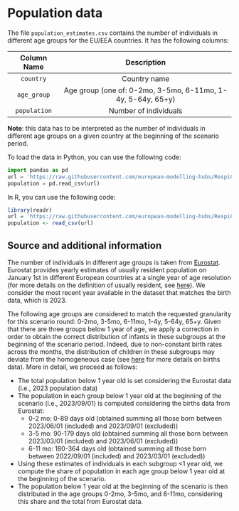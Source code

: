 # Population data 

The file `population_estimates.csv` contains the number of individuals in different age groups for the EU/EEA countries. It has the following columns: 

| Column Name | Description |
|  :-: |  :-: |
| `country` | Country name |
| `age_group` | Age group (one of: 0-2mo, 3-5mo, 6-11mo, 1-4y, 5-64y, 65+y) |
| `population` | Number of individuals |

**Note**: this data has to be interpreted as the number of individuals in different age groups on a given country at the beginning of the scenario period.

To load the data in Python, you can use the following code:
```python
import pandas as pd
url = 'https://raw.githubusercontent.com/european-modelling-hubs/RespiCompass/refs/heads/main/auxiliary-data/population/population_estimates.csv'
population = pd.read_csv(url)
```

In R, you can use the following code:
```R
library(readr)
url = 'https://raw.githubusercontent.com/european-modelling-hubs/RespiCompass/refs/heads/main/auxiliary-data/population/population_estimates.csv'
population <- read_csv(url)
```

## Source and additional information

The number of individuals in different age groups is taken from [Eurostat](https://doi.org/10.2908/DEMO_PJAN). Eurostat provides yearly estimates of usually resident population on January 1st in different European countries at a single year of age resolution (for more details on the definition of usually resident, see [here](https://ec.europa.eu/eurostat/cache/metadata/en/demo_pop_esms.htm#shortdata_descrDisseminated)). We consider the most recent year available in the dataset that matches the birth data, which is 2023. 

The following age groups are considered to match the requested granularity for this scenario round: 0-2mo, 3-5mo, 6-11mo, 1-4y, 5-64y, 65+y. Given that there are three groups below 1 year of age, we apply a correction in order to obtain the correct distribution of infants in these subgroups at the beginning of the scenario period. Indeed, due to non-constant birth rates across the months, the distribution of children in these subgroups may deviate from the homogeneous case (see [here](https://github.com/european-modelling-hubs/RespiCompass/blob/main/auxiliary-data/births/Readme.md) for more details on births data). More in detail, we proceed as follows:

- The total population below 1 year old is set considering the Eurostat data (i.e., 2023 population data)
- The population in each group below 1 year old at the beginning of the scenario (i.e., 2023/09/01) is computed considering the births data from Eurostat:
    - 0-2 mo: 0-89 days old (obtained summing all those born between 2023/06/01 (included) and 2023/09/01 (excluded))
    - 3-5 mo: 90-179 days old (obtained summing all those born between 2023/03/01 (included) and 2023/06/01 (excluded))
    - 6-11 mo: 180-364 days old (obtained summing all those born between 2022/09/01 (included) and 2023/03/01 (excluded))
- Using these estimates of individuals in each subgroup <1 year old, we compute the share of population in each age group below 1 year old at the beginning of the scenario.
- The population below 1 year old at the beginning of the scenario is then distributed in the age groups 0-2mo, 3-5mo, and 6-11mo, considering this share and the total from Eurostat data.








